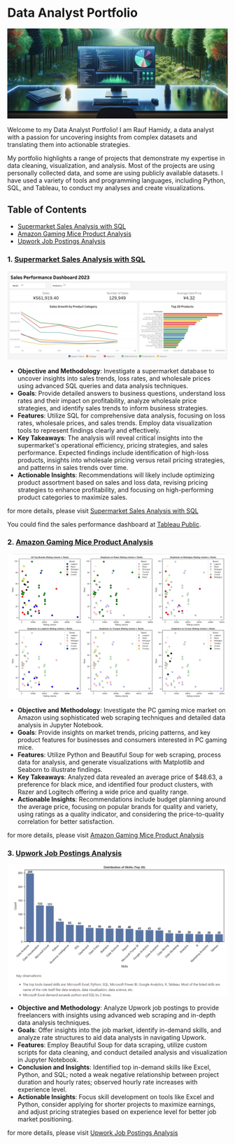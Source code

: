 # Data Analyst Portfolio

![data_analyst_portfolio](data_analyst_portfolio.jpg)

Welcome to my Data Analyst Portfolio! I am Rauf Hamidy, a data analyst with a passion for uncovering insights from complex datasets and translating them into actionable strategies.

My portfolio highlights a range of projects that demonstrate my expertise in data cleaning, visualization, and analysis. Most of the projects are using personally collected data, and some are using publicly available datasets. I have used a variety of tools and programming languages, including Python, SQL, and Tableau, to conduct my analyses and create visualizations.

## Table of Contents

- [Supermarket Sales Analysis with SQL](#1-supermarket-sales-analysis-with-sql)
- [Amazon Gaming Mice Product Analysis](#2-amazon-gaming-mice-product-analysis)
- [Upwork Job Postings Analysis](#3-upwork-job-postings-analysis)

### 1. [Supermarket Sales Analysis with SQL](https://github.com/raufh10/supermarket_data_analysis_sql)

![Sales Dashboard Overview](./overview/Sales_Dashboard_Overview.png)

- **Objective and Methodology**: Investigate a supermarket database to uncover insights into sales trends, loss rates, and wholesale prices using advanced SQL queries and data analysis techniques.
- **Goals**: Provide detailed answers to business questions, understand loss rates and their impact on profitability, analyze wholesale price strategies, and identify sales trends to inform business strategies.
- **Features**: Utilize SQL for comprehensive data analysis, focusing on loss rates, wholesale prices, and sales trends. Employ data visualization tools to represent findings clearly and effectively.
- **Key Takeaways**: The analysis will reveal critical insights into the supermarket's operational efficiency, pricing strategies, and sales performance. Expected findings include identification of high-loss products, insights into wholesale pricing versus retail pricing strategies, and patterns in sales trends over time.
- **Actionable Insights**: Recommendations will likely include optimizing product assortment based on sales and loss data, revising pricing strategies to enhance profitability, and focusing on high-performing product categories to maximize sales.

for more details, please visit [Supermarket Sales Analysis with SQL](https://github.com/raufh10/supermarket_data_analysis_sql)

You could find the sales performance dashboard at [Tableau Public](https://public.tableau.com/app/profile/rauf.hamidy/viz/SalesPerformanceDashboard_17003520540570/Dashboard).

### 2. [Amazon Gaming Mice Product Analysis](https://github.com/raufh10/Amazon_Gaming_Mice_Data_Analysis)

![Sales Dashboard Overview](./overview/Amazon_Analysis_Overview.png)

- **Objective and Methodology**: Investigate the PC gaming mice market on Amazon using sophisticated web scraping techniques and detailed data analysis in Jupyter Notebook.
- **Goals**: Provide insights on market trends, pricing patterns, and key product features for businesses and consumers interested in PC gaming mice.
- **Features**: Utilize Python and Beautiful Soup for web scraping, process data for analysis, and generate visualizations with Matplotlib and Seaborn to illustrate findings.
- **Key Takeaways**: Analyzed data revealed an average price of $48.63, a preference for black mice, and identified four product clusters, with Razer and Logitech offering a wide price and quality range.
- **Actionable Insights**: Recommendations include budget planning around the average price, focusing on popular brands for quality and variety, using ratings as a quality indicator, and considering the price-to-quality correlation for better satisfaction.

for more details, please visit [Amazon Gaming Mice Product Analysis](https://github.com/raufh10/Amazon_Gaming_Mice_Data_Analysis)

### 3. [Upwork Job Postings Analysis](https://github.com/raufh10/Upwork_Job_Data_Analysis)

![Sales Dashboard Overview](./overview/Upwork_Analysis_Overview.png)

- **Objective and Methodology**: Analyze Upwork job postings to provide freelancers with insights using advanced web scraping and in-depth data analysis techniques.
- **Goals**: Offer insights into the job market, identify in-demand skills, and analyze rate structures to aid data analysts in navigating Upwork.
- **Features**: Employ Beautiful Soup for data scraping, utilize custom scripts for data cleaning, and conduct detailed analysis and visualization in Jupyter Notebook.
- **Conclusion and Insights**: Identified top in-demand skills like Excel, Python, and SQL; noted a weak negative relationship between project duration and hourly rates; observed hourly rate increases with experience level.
- **Actionable Insights**: Focus skill development on tools like Excel and Python, consider applying for shorter projects to maximize earnings, and adjust pricing strategies based on experience level for better job market positioning.

for more details, please visit [Upwork Job Postings Analysis](https://github.com/raufh10/Upwork_Job_Data_Analysis)
